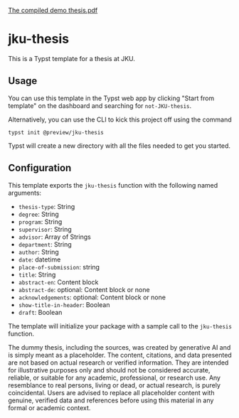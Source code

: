 
[The compiled demo thesis.pdf](./template/thesis.pdf)

# jku-thesis
This is a Typst template for a thesis at JKU.

## Usage
You can use this template in the Typst web app by clicking "Start from template" on the dashboard and searching for `not-JKU-thesis`.

Alternatively, you can use the CLI to kick this project off using the command
```
typst init @preview/jku-thesis
```

Typst will create a new directory with all the files needed to get you started.

## Configuration
This template exports the `jku-thesis` function with the following named arguments:

- `thesis-type`: String
- `degree`: String
- `program`: String
- `supervisor`: String
- `advisor`: Array of Strings
- `department`: String
- `author`: String
- `date`: datetime
- `place-of-submission`: string
- `title`: String
- `abstract-en`: Content block
- `abstract-de`: optional: Content block or none
- `acknowledgements`: optional: Content block or none
- `show-title-in-header`: Boolean
- `draft`: Boolean

The template will initialize your package with a sample call to the `jku-thesis` function.

The dummy thesis, including the sources, was created by generative AI and is simply meant as a placeholder. The content, citations, and data presented are not based on actual research or verified information. They are intended for illustrative purposes only and should not be considered accurate, reliable, or suitable for any academic, professional, or research use. Any resemblance to real persons, living or dead, or actual research, is purely coincidental. Users are advised to replace all placeholder content with genuine, verified data and references before using this material in any formal or academic context. 


